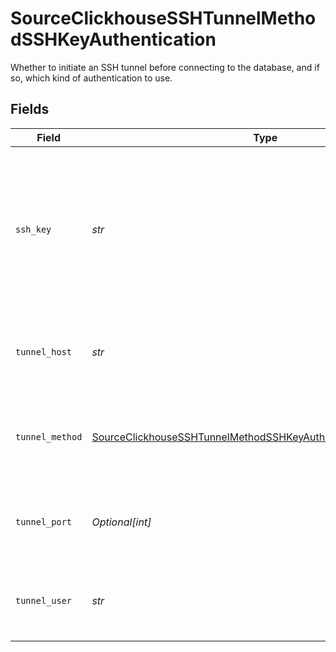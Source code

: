 # SourceClickhouseSSHTunnelMethodSSHKeyAuthentication

Whether to initiate an SSH tunnel before connecting to the database, and if so, which kind of authentication to use.


## Fields

| Field                                                                                                                                                     | Type                                                                                                                                                      | Required                                                                                                                                                  | Description                                                                                                                                               | Example                                                                                                                                                   |
| --------------------------------------------------------------------------------------------------------------------------------------------------------- | --------------------------------------------------------------------------------------------------------------------------------------------------------- | --------------------------------------------------------------------------------------------------------------------------------------------------------- | --------------------------------------------------------------------------------------------------------------------------------------------------------- | --------------------------------------------------------------------------------------------------------------------------------------------------------- |
| `ssh_key`                                                                                                                                                 | *str*                                                                                                                                                     | :heavy_check_mark:                                                                                                                                        | OS-level user account ssh key credentials in RSA PEM format ( created with ssh-keygen -t rsa -m PEM -f myuser_rsa )                                       |                                                                                                                                                           |
| `tunnel_host`                                                                                                                                             | *str*                                                                                                                                                     | :heavy_check_mark:                                                                                                                                        | Hostname of the jump server host that allows inbound ssh tunnel.                                                                                          |                                                                                                                                                           |
| `tunnel_method`                                                                                                                                           | [SourceClickhouseSSHTunnelMethodSSHKeyAuthenticationTunnelMethod](../../models/shared/sourceclickhousesshtunnelmethodsshkeyauthenticationtunnelmethod.md) | :heavy_check_mark:                                                                                                                                        | Connect through a jump server tunnel host using username and ssh key                                                                                      |                                                                                                                                                           |
| `tunnel_port`                                                                                                                                             | *Optional[int]*                                                                                                                                           | :heavy_minus_sign:                                                                                                                                        | Port on the proxy/jump server that accepts inbound ssh connections.                                                                                       | 22                                                                                                                                                        |
| `tunnel_user`                                                                                                                                             | *str*                                                                                                                                                     | :heavy_check_mark:                                                                                                                                        | OS-level username for logging into the jump server host.                                                                                                  |                                                                                                                                                           |
